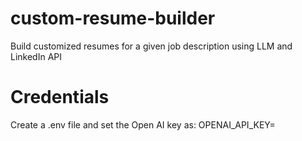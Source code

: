 # custom-resume-builder
Build customized resumes for a given job description using LLM and LinkedIn API

# Credentials
Create a .env file and set the Open AI key as:
OPENAI_API_KEY=<your-api-key-here>